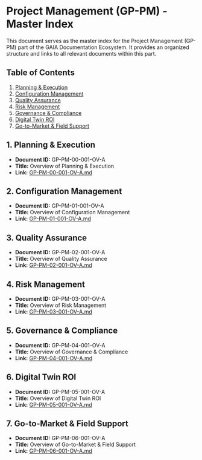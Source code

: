 # Project Management (GP-PM) - Master Index

This document serves as the master index for the Project Management (GP-PM) part of the GAIA Documentation Ecosystem. It provides an organized structure and links to all relevant documents within this part.

## Table of Contents

1. [Planning & Execution](#planning--execution)
2. [Configuration Management](#configuration-management)
3. [Quality Assurance](#quality-assurance)
4. [Risk Management](#risk-management)
5. [Governance & Compliance](#governance--compliance)
6. [Digital Twin ROI](#digital-twin-roi)
7. [Go-to-Market & Field Support](#go-to-market--field-support)

## 1. Planning & Execution

- **Document ID:** GP-PM-00-001-OV-A
- **Title:** Overview of Planning & Execution
- **Link:** [GP-PM-00-001-OV-A.md](GP-PM-00-001-OV-A.md)

## 2. Configuration Management

- **Document ID:** GP-PM-01-001-OV-A
- **Title:** Overview of Configuration Management
- **Link:** [GP-PM-01-001-OV-A.md](GP-PM-01-001-OV-A.md)

## 3. Quality Assurance

- **Document ID:** GP-PM-02-001-OV-A
- **Title:** Overview of Quality Assurance
- **Link:** [GP-PM-02-001-OV-A.md](GP-PM-02-001-OV-A.md)

## 4. Risk Management

- **Document ID:** GP-PM-03-001-OV-A
- **Title:** Overview of Risk Management
- **Link:** [GP-PM-03-001-OV-A.md](GP-PM-03-001-OV-A.md)

## 5. Governance & Compliance

- **Document ID:** GP-PM-04-001-OV-A
- **Title:** Overview of Governance & Compliance
- **Link:** [GP-PM-04-001-OV-A.md](GP-PM-04-001-OV-A.md)

## 6. Digital Twin ROI

- **Document ID:** GP-PM-05-001-OV-A
- **Title:** Overview of Digital Twin ROI
- **Link:** [GP-PM-05-001-OV-A.md](GP-PM-05-001-OV-A.md)

## 7. Go-to-Market & Field Support

- **Document ID:** GP-PM-06-001-OV-A
- **Title:** Overview of Go-to-Market & Field Support
- **Link:** [GP-PM-06-001-OV-A.md](GP-PM-06-001-OV-A.md)

